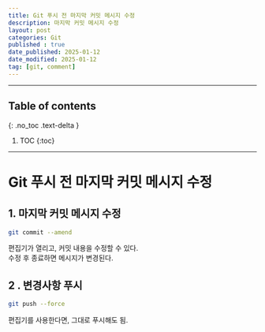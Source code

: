 ```yaml
---
title: Git 푸시 전 마지막 커밋 메시지 수정
description: 마지막 커밋 메시지 수정
layout: post
categories: Git
published : true
date_published: 2025-01-12
date_modified: 2025-01-12
tag: [git, comment]
---
```

---
## Table of contents
{: .no_toc .text-delta }

1. TOC
{:toc}
---

<!-- 글의 제목은 #
    나머지 큰 제목은 ##
    이후 나머지는 3개이상 -->

# Git 푸시 전 마지막 커밋 메시지 수정

## 1. 마지막 커밋 메시지 수정
```bash
git commit --amend
```
편집기가 열리고, 커밋 내용을 수정할 수 있다.<br>
수정 후 종료하면 메시지가 변경된다.
<br>

## 2 . 변경사항 푸시
```bash
git push --force
```
편집기를 사용한다면, 그대로 푸시해도 됨.
